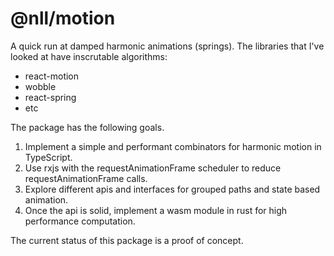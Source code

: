 # @nll/motion

A quick run at damped harmonic animations (springs). The libraries that I've looked at have inscrutable algorithms:

- react-motion
- wobble
- react-spring
- etc

The package has the following goals.

1. Implement a simple and performant combinators for harmonic motion in TypeScript.
2. Use rxjs with the requestAnimationFrame scheduler to reduce requestAnimationFrame calls.
3. Explore different apis and interfaces for grouped paths and state based animation.
4. Once the api is solid, implement a wasm module in rust for high performance computation.

The current status of this package is a proof of concept.
